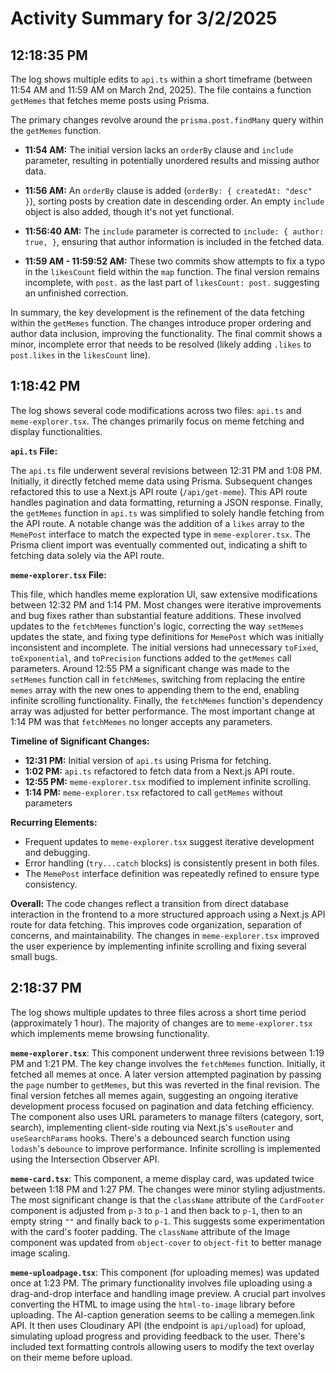 # Activity Summary for 3/2/2025

## 12:18:35 PM
The log shows multiple edits to `api.ts` within a short timeframe (between 11:54 AM and 11:59 AM on March 2nd, 2025).  The file contains a function `getMemes` that fetches meme posts using Prisma.

The primary changes revolve around the `prisma.post.findMany` query within the `getMemes` function.

* **11:54 AM:** The initial version lacks an `orderBy` clause and `include` parameter, resulting in potentially unordered results and missing author data.

* **11:56 AM:** An `orderBy` clause is added (`orderBy: { createdAt: "desc" }`), sorting posts by creation date in descending order.  An empty `include` object is also added, though it's not yet functional.

* **11:56:40 AM:** The `include` parameter is corrected to `include: { author: true, }`, ensuring that author information is included in the fetched data.

* **11:59 AM - 11:59:52 AM:**  These two commits show attempts to fix a typo in the `likesCount` field within the `map` function. The final version remains incomplete, with `post.` as the last part of `likesCount: post.` suggesting an unfinished correction.

In summary, the key development is the refinement of the data fetching within the `getMemes` function.  The changes introduce proper ordering and author data inclusion, improving the functionality. The final commit shows a minor, incomplete error that needs to be resolved (likely adding `.likes` to `post.likes` in the `likesCount` line).


## 1:18:42 PM
The log shows several code modifications across two files: `api.ts` and `meme-explorer.tsx`.  The changes primarily focus on meme fetching and display functionalities.


**`api.ts` File:**

The `api.ts` file underwent several revisions between 12:31 PM and 1:08 PM.  Initially, it directly fetched meme data using Prisma.  Subsequent changes refactored this to use a Next.js API route (`/api/get-meme`).  This API route handles pagination and data formatting, returning a JSON response.  Finally, the `getMemes` function in `api.ts` was simplified to solely handle fetching from the API route. A notable change was the addition of a `likes` array to the `MemePost` interface to match the expected type in `meme-explorer.tsx`.  The Prisma client import was eventually commented out, indicating a shift to fetching data solely via the API route.


**`meme-explorer.tsx` File:**

This file, which handles meme exploration UI, saw extensive modifications between 12:32 PM and 1:14 PM.  Most changes were iterative improvements and bug fixes rather than substantial feature additions.  These involved updates to the `fetchMemes` function's logic, correcting the way `setMemes` updates the state, and fixing type definitions for `MemePost` which was initially inconsistent and incomplete. The initial versions had unnecessary `toFixed`, `toExponential`, and `toPrecision` functions added to the `getMemes` call parameters. Around 12:55 PM a significant change was made to the `setMemes` function call in `fetchMemes`, switching from replacing the entire `memes` array with the new ones to appending them to the end, enabling infinite scrolling functionality.  Finally, the `fetchMemes` function's dependency array was adjusted for better performance. The most important change at 1:14 PM was that `fetchMemes` no longer accepts any parameters.


**Timeline of Significant Changes:**

* **12:31 PM:** Initial version of `api.ts` using Prisma for fetching.
* **1:02 PM:** `api.ts` refactored to fetch data from a Next.js API route.
* **12:55 PM:** `meme-explorer.tsx` modified to implement infinite scrolling.
* **1:14 PM:** `meme-explorer.tsx` refactored to call `getMemes` without parameters


**Recurring Elements:**

* Frequent updates to `meme-explorer.tsx` suggest iterative development and debugging.
* Error handling (`try...catch` blocks) is consistently present in both files.
* The `MemePost` interface definition was repeatedly refined to ensure type consistency.


**Overall:** The code changes reflect a transition from direct database interaction in the frontend to a more structured approach using a Next.js API route for data fetching.  This improves code organization, separation of concerns, and maintainability. The changes in `meme-explorer.tsx` improved the user experience by implementing infinite scrolling and fixing several small bugs.


## 2:18:37 PM
The log shows multiple updates to three files across a short time period (approximately 1 hour).  The majority of changes are to `meme-explorer.tsx` which implements meme browsing functionality.

**`meme-explorer.tsx`**: This component underwent three revisions between 1:19 PM and 1:21 PM.  The key change involves the `fetchMemes` function. Initially, it fetched all memes at once.  A later version attempted pagination by passing the `page` number to `getMemes`, but this was reverted in the final revision. The final version fetches all memes again, suggesting an ongoing iterative development process focused on pagination and data fetching efficiency.  The component also uses URL parameters to manage filters (category, sort, search), implementing client-side routing via Next.js's `useRouter` and `useSearchParams` hooks. There's a debounced search function using `lodash`'s `debounce` to improve performance.  Infinite scrolling is implemented using the Intersection Observer API.

**`meme-card.tsx`**:  This component, a meme display card, was updated twice between 1:18 PM and 1:27 PM. The changes were minor styling adjustments. The most significant change is that the `className` attribute of the `CardFooter` component is adjusted from `p-3` to `p-1` and then back to `p-1`, then to an empty string `""` and finally back to `p-1`.  This suggests some experimentation with the card's footer padding.  The `className` attribute of the Image component was updated from `object-cover` to `object-fit` to better manage image scaling.

**`meme-uploadpage.tsx`**: This component (for uploading memes) was updated once at 1:23 PM.  The primary functionality involves file uploading using a drag-and-drop interface and handling image preview. A crucial part involves converting the HTML to image using the `html-to-image` library before uploading.  The AI-caption generation seems to be calling a memegen.link API.  It then uses Cloudinary API (the endpoint is `api/upload`) for upload, simulating upload progress and providing feedback to the user.  There's included text formatting controls allowing users to modify the text overlay on their meme before upload.
